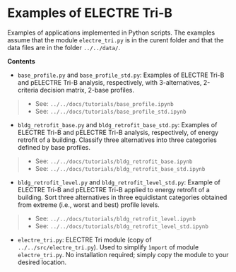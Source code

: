 # Examples of ELECTRE Tri-B

Examples of applications implemented in Python scripts. The examples assume that the module `electre_tri.py` is in the curent folder and that the data files are in the folder `../../data/`.

__Contents__

- `base_profile.py` and `base_profile_std.py`: Examples of ELECTRE Tri-B and pELECTRE Tri-B analysis, respectively, with 3-alternatives, 2-criteria decision matrix, 2-base profiles.
> - See: `../../docs/tutorials/base_profile.ipynb`
> - See: `../../docs/tutorials/base_profile_std.ipynb`

- `bldg_retrofit_base.py` and `bldg_retrofit_base_std.py`: Examples of ELECTRE Tri-B and pELECTRE Tri-B analysis, respectively, of energy retrofit of a building. Classify three alternatives into three categories defined by base profiles.
> - See: `../../docs/tutorials/bldg_retrofit_base.ipynb`
> - See: `../../docs/tutorials/bldg_retrofit_base_std.ipynb`

- `bldg_retrofit_level.py` and `bldg_retrofit_level_std.py`: Example of ELECTRE Tri-B and pELECTRE Tri-B applied to energy retrofit of a building. Sort three alternatives in three equidistant categories obtained from extreme (i.e., worst and best) profile levels. 
> - See: `../../docs/tutorials/bldg_retrofit_level.ipynb`
> - See: `../../docs/tutorials/bldg_retrofit_level_std.ipynb`


- `electre_tri.py`: ELECTRE Tri module (copy of `../../src/electre_tri.py`). Used to simplify `ìmport` of module `electre_tri.py`. No installation required; simply copy the module to your desired location.